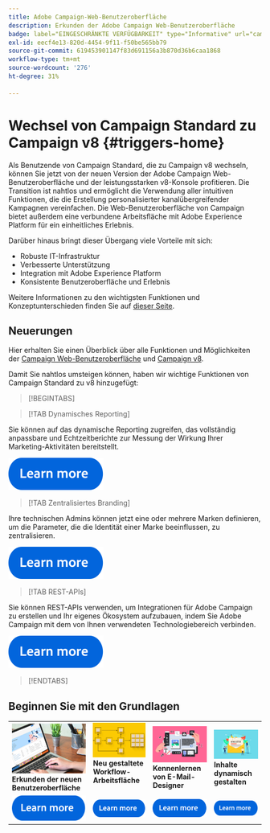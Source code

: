 ```yaml
---
title: Adobe Campaign-Web-Benutzeroberfläche
description: Erkunden der Adobe Campaign Web-Benutzeroberfläche
badge: label="EINGESCHRÄNKTE VERFÜGBARKEIT" type="Informative" url="campaign-standard-migration-home.md" tooltip="Auf Campaign Standard migrierter Benutzer beschränkt"
exl-id: eecf4e13-820d-4454-9f11-f50be565bb79
source-git-commit: 619453901147f83d691156a3b870d36b6caa1868
workflow-type: tm+mt
source-wordcount: '276'
ht-degree: 31%

---
```


# Wechsel von Campaign Standard zu Campaign v8 {#triggers-home}

Als Benutzende von Campaign Standard, die zu Campaign v8 wechseln, können Sie jetzt von der neuen Version der Adobe Campaign Web-Benutzeroberfläche und der leistungsstarken v8-Konsole profitieren. Die Transition ist nahtlos und ermöglicht die Verwendung aller intuitiven Funktionen, die die Erstellung personalisierter kanalübergreifender Kampagnen vereinfachen. Die Web-Benutzeroberfläche von Campaign bietet außerdem eine verbundene Arbeitsfläche mit Adobe Experience Platform für ein einheitliches Erlebnis.

Darüber hinaus bringt dieser Übergang viele Vorteile mit sich:

* Robuste IT-Infrastruktur
* Verbesserte Unterstützung
* Integration mit Adobe Experience Platform
* Konsistente Benutzeroberfläche und Erlebnis

Weitere Informationen zu den wichtigsten Funktionen und Konzeptunterschieden finden Sie auf [dieser Seite](https://experienceleague.adobe.com/de/docs/campaign-web/v8/start/acs-migration).

## Neuerungen

Hier erhalten Sie einen Überblick über alle Funktionen und Möglichkeiten der [Campaign Web-Benutzeroberfläche](https://experienceleague.adobe.com/de/docs/campaign-web/v8/campaign-web-home) und [Campaign v8](https://experienceleague.adobe.com/de/docs/campaign/campaign-v8/campaign-home).

Damit Sie nahtlos umsteigen können, haben wir wichtige Funktionen von Campaign Standard zu v8 hinzugefügt:

>[!BEGINTABS]

>[!TAB Dynamisches Reporting]

Sie können auf das dynamische Reporting zugreifen, das vollständig anpassbare und Echtzeitberichte zur Messung der Wirkung Ihrer Marketing-Aktivitäten bereitstellt.

[![Bild](assets/do-not-localize/learn-more-button.svg)](reporting/get-started-reporting.md)

>[!TAB Zentralisiertes Branding]

Ihre technischen Admins können jetzt eine oder mehrere Marken definieren, um die Parameter, die die Identität einer Marke beeinflussen, zu zentralisieren.

[![Bild](assets/do-not-localize/learn-more-button.svg)](branding/branding-gs.md)

>[!TAB REST-APIs]

Sie können REST-APIs verwenden, um Integrationen für Adobe Campaign zu erstellen und Ihr eigenes Ökosystem aufzubauen, indem Sie Adobe Campaign mit dem von Ihnen verwendeten Technologiebereich verbinden.

[![Bild](assets/do-not-localize/learn-more-button.svg)](api/get-started-apis.md)

>[!ENDTABS]

## Beginnen Sie mit den Grundlagen

<table style="table-layout:fixed">
  <tr style="border: 0;">
    <td>
    <a href="https://experienceleague.adobe.com/de/docs/campaign-web/v8/start/user-interface"><img src="assets/do-not-localize/menu-ui.jpeg"></a>
    <div><strong>Erkunden der neuen Benutzeroberfläche</strong><br/></div>
    </td>
    <td>
    <a href="https://experienceleague.adobe.com/en/docs/campaign-web/v8/wf/gs-workflows"><img src="assets/do-not-localize/menu-workflows.jpeg"></a>
    <div><strong>Neu gestaltete Workflow-Arbeitsfläche</strong><br/></div><br/>
    </td>
    <td>
    <a href="https://experienceleague.adobe.com/en/docs/campaign-web/v8/msg/email/content/start-design/get-started-email-designer"><img src="assets/do-not-localize/menu-email.png"></a>
    <div><strong>Kennenlernen von E-Mail-Designer</strong><br/>
    </div></td>
    <td>
    <a href="https://experienceleague.adobe.com/en/docs/campaign-web/v8/msg/dynamic-content/gs-personalization"><img src="assets/do-not-localize/menu-dynamic.png"></a>
    <div><strong>Inhalte dynamisch gestalten</strong><br/></div>
    </td>
  </tr>
  <tr style="border: 0;">
    <td align="center"><a href="https://experienceleague.adobe.com/de/docs/campaign-web/v8/start/user-interface"><img src="assets/do-not-localize/learn-more-button.svg"></a></td>
    <td align="center"><a href="https://experienceleague.adobe.com/en/docs/campaign-web/v8/wf/gs-workflows"><img src="assets/do-not-localize/learn-more-button.svg"></a></td>
    <td align="center"><a href="https://experienceleague.adobe.com/en/docs/campaign-web/v8/msg/email/content/start-design/get-started-email-designer"><img src="assets/do-not-localize/learn-more-button.svg"></a></td>
    <td align="center"><a href="https://experienceleague.adobe.com/en/docs/campaign-web/v8/msg/dynamic-content/gs-personalization"><img src="assets/do-not-localize/learn-more-button.svg"></a></td>
    </tr>
</table>
